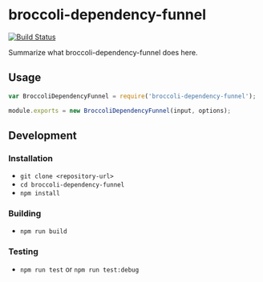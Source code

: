 # broccoli-dependency-funnel

[![Build Status](https://travis-ci.org/ember-engines/broccoli-dependency-funnel.svg?branch=master)](https://travis-ci.org/ember-engines/broccoli-dependency-funnel)

Summarize what broccoli-dependency-funnel does here.

## Usage

```js
var BroccoliDependencyFunnel = require('broccoli-dependency-funnel');

module.exports = new BroccoliDependencyFunnel(input, options);
```

## Development

### Installation

* `git clone <repository-url>`
* `cd broccoli-dependency-funnel`
* `npm install`

### Building

* `npm run build`

### Testing

* `npm run test` or `npm run test:debug`
